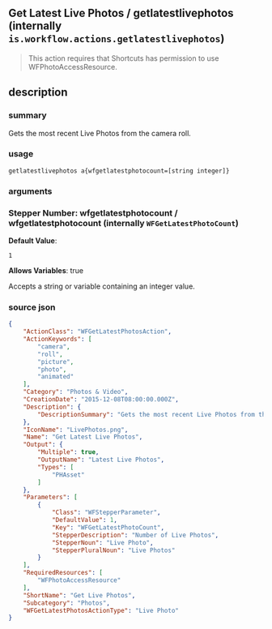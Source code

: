 
## Get Latest Live Photos / getlatestlivephotos (internally `is.workflow.actions.getlatestlivephotos`)


> This action requires that Shortcuts has permission to use WFPhotoAccessResource.


## description
### summary
Gets the most recent Live Photos from the camera roll.


### usage
`getlatestlivephotos a{wfgetlatestphotocount=[string integer]}`

### arguments
### Stepper Number: wfgetlatestphotocount / wfgetlatestphotocount (internally `WFGetLatestPhotoCount`)
**Default Value**:
```
1
```
**Allows Variables**: true



Accepts a string 
or variable
containing an integer value.

### source json

```json
{
	"ActionClass": "WFGetLatestPhotosAction",
	"ActionKeywords": [
		"camera",
		"roll",
		"picture",
		"photo",
		"animated"
	],
	"Category": "Photos & Video",
	"CreationDate": "2015-12-08T08:00:00.000Z",
	"Description": {
		"DescriptionSummary": "Gets the most recent Live Photos from the camera roll."
	},
	"IconName": "LivePhotos.png",
	"Name": "Get Latest Live Photos",
	"Output": {
		"Multiple": true,
		"OutputName": "Latest Live Photos",
		"Types": [
			"PHAsset"
		]
	},
	"Parameters": [
		{
			"Class": "WFStepperParameter",
			"DefaultValue": 1,
			"Key": "WFGetLatestPhotoCount",
			"StepperDescription": "Number of Live Photos",
			"StepperNoun": "Live Photo",
			"StepperPluralNoun": "Live Photos"
		}
	],
	"RequiredResources": [
		"WFPhotoAccessResource"
	],
	"ShortName": "Get Live Photos",
	"Subcategory": "Photos",
	"WFGetLatestPhotosActionType": "Live Photo"
}
```
